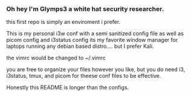 

### Oh hey I'm Glymps3 a white hat security researcher.

this first repo is simply an enviroment i prefer.
 
This is my personal i3w conf with a semi sanitized config file as well as 
picom config and i3status config its my favorite window manager for 
laptops running any debian based distro.... but I prefer Kali. 
 
the vimrc would be changed to ~/.vimrc

you are free to organize your files however you like,
but you do need i3, i3status, tmux, and picom for theese 
conf files to be effective.
 
Honestly this README is longer than the configs.


